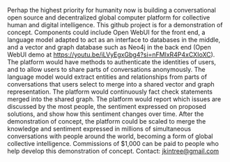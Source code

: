 Perhap the highest priority for humanity now is building a conversational open source and decentralized global computer platform for collective human and digital intelligence.
This github project is for a demonstration of concept.
Components could include Open WebUI for the front end, a language model adapted to act as an interface to databases in the middle, and a vector and graph database such as Neo4j in the back end (Open WebUI demo at https://youtu.be/iLVyEgxGbg4?si=nFMlxR4P4xCXIoXC).
The platform would have methods to authenticate the identities of users, and to allow users to share parts of conversations anonymously.
The language model would extract entities and relationships from parts of conversations that users select to merge into a shared vector and graph representation.
The platform would continuously fact check statements merged into the shared graph.
The platform would report which issues are discussed by the most people, the sentiment expressed on proposed solutions, and show how this sentiment changes over time.
After the demonstration of concept, the platform could be scaled to merge the knowledge and sentiment expressed in millions of simultaneous conversations with people around the world, becoming a form of global collective intelligence.
Commissions of $1,000 can be paid to people who help develop this demonstration of concept. Contact: jkintree@gmail.com
<!---
Jkintree2/Jkintree2 is a ✨ special ✨ repository because its `README.md` (this file) appears on your GitHub profile.
You can click the Preview link to take a look at your changes.
--->
